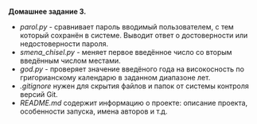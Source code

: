 **Домашнее задание 3.**

- *parol.py* - сравнивает пароль вводимый пользователем, с тем который сохранён в системе. Выводит ответ о 
  достоверности или недостоверности пароля.
- *smena_chisel.py* - меняет первое введённое число со вторым введённым числом местами.
- *god.py* - проверяет значение введёного года на високосность по григорианскому календарю в заданном диапазоне лет.
- *.gitignore* нужен для скрытия файлов и папок от системы контроля версий Git. 
- *README.md* содержит информацию о проекте: описание проекта, особенности запуска, имена авторов и т.д.